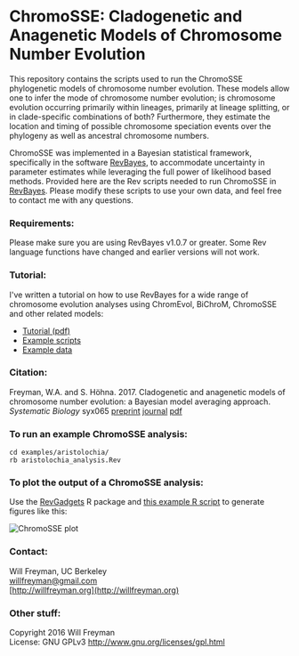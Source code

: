 # ChromoSSE: Cladogenetic and Anagenetic Models of Chromosome Number Evolution

This repository contains the scripts used to run the ChromoSSE phylogenetic models of
chromosome number evolution.
These models allow one to infer the mode of chromosome number evolution; 
is chromosome evolution occurring primarily within lineages, 
primarily at lineage splitting, 
or in clade-specific combinations of both? 
Furthermore, they estimate the location and timing of possible chromosome speciation events over the phylogeny
as well as ancestral chromosome numbers.

ChromoSSE was implemented in a Bayesian statistical framework, 
specifically in the software [RevBayes](http://revbayes.com), 
to accommodate uncertainty in parameter estimates while leveraging the full power of likelihood based methods. 
Provided here are the Rev scripts needed to run ChromoSSE in [RevBayes](http://revbayes.com).
Please modify these scripts to use your own data,
and feel free to contact me with any questions.

### Requirements:

Please make sure you are using RevBayes v1.0.7 or greater. Some Rev language functions
have changed and earlier versions will not work.

### Tutorial:

I've written a tutorial on how to use RevBayes for a wide range of chromosome evolution analyses using ChromEvol, BiChroM, ChromoSSE and other related models:

* [Tutorial (pdf)](https://github.com/revbayes/revbayes_tutorial/raw/master/tutorial_TeX/RB_Chromosome_Evolution_Tutorial/RB_Chromosome_Evolution_Tutorial.pdf) 
* [Example scripts](http://rawgit.com/revbayes/revbayes_tutorial/master/RB_Chromosome_Evolution_Tutorial/scripts.zip) 
* [Example data](http://rawgit.com/revbayes/revbayes_tutorial/master/RB_Chromosome_Evolution_Tutorial/data.zip) 

### Citation:

Freyman, W.A. and S. Höhna. 2017. Cladogenetic and anagenetic models of chromosome number evolution: a Bayesian model averaging approach. *Systematic Biology* syx065
[preprint](http://biorxiv.org/content/early/2016/11/16/086629)
[journal](https://academic.oup.com/sysbio/article-abstract/67/2/195/4037179)
[pdf](https://willfreyman.org/assets/pdf/2017_Freyman_and_Hoehna.pdf)

### To run an example ChromoSSE analysis:

```
cd examples/aristolochia/
rb aristolochia_analysis.Rev
```

### To plot the output of a ChromoSSE analysis:

Use the [RevGadgets](https://github.com/revbayes/RevGadgets) R package
and [this example R script](plot_results.R) to generate figures like this:

![ChromoSSE plot](examples/aristolochia/data/aristolochia_ancestral_states.jpg)

### Contact:

Will Freyman, UC Berkeley   
willfreyman@gmail.com  
[http://willfreyman.org](http://willfreyman.org)

### Other stuff:

Copyright 2016 Will Freyman     
License: GNU GPLv3 http://www.gnu.org/licenses/gpl.html
